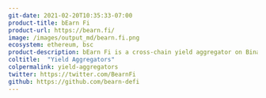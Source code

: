 ```yaml
---
git-date: 2021-02-20T10:35:33-07:00
product-title: bEarn Fi
product-url: https://bearn.fi/
image: /images/output_md/bearn.fi.png
ecosystem: ethereum, bsc
product-description: bEarn Fi is a cross-chain yield aggregator on Binance Smart Chain blockchain (BSC) and Ethereum blockchain.
coltitle:  "Yield Aggregators"
colpermalink: yield-aggregators
twitter: https://twitter.com/BearnFi
github: https://github.com/bearn-defi
---
```

